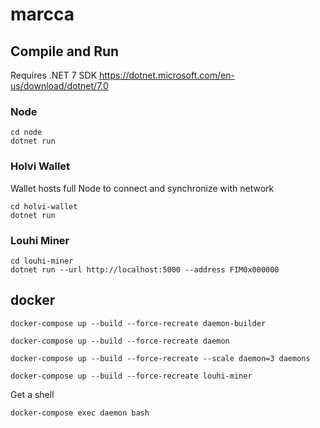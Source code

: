 # marcca

## Compile and Run

Requires .NET 7 SDK
<https://dotnet.microsoft.com/en-us/download/dotnet/7.0>

### Node

```console
cd node
dotnet run
```

### Holvi Wallet

Wallet hosts full Node to connect and synchronize with network

```console
cd holvi-wallet
dotnet run
```

### Louhi Miner

```console
cd louhi-miner
dotnet run --url http://localhost:5000 --address FIM0x000000
```

## docker

```console
docker-compose up --build --force-recreate daemon-builder
```

```console
docker-compose up --build --force-recreate daemon
```

```console
docker-compose up --build --force-recreate --scale daemon=3 daemons
```

```console
docker-compose up --build --force-recreate louhi-miner
```

Get a shell

```console
docker-compose exec daemon bash
```

